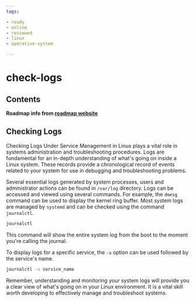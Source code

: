 ```yaml
---
tags:

- ready
- online
- reviewed
- linux
- operative-system

---
```


# check-logs

## Contents

__Roadmap info from [roadmap website](https://roadmap.sh/linux/service-management/check-logs)__

## Checking Logs

Checking Logs Under Service Management in Linux plays a vital role in systems administration and troubleshooting procedures. Logs are fundamental for an in-depth understanding of what's going on inside a Linux system. These records provide a chronological record of events related to your system for use in debugging and troubleshooting problems.

Several essential logs generated by system processes, users and administrator actions can be found in `/var/log` directory. Logs can be accessed and viewed using several commands. For example, the `dmesg` command can be used to display the kernel ring buffer. Most system logs are managed by `systemd` and can be checked using the command `journalctl`.

```bash
journalctl
```

This command will show the entire system log from the boot to the moment you're calling the journal.

To display logs for a specific service, the `-u` option can be used followed by the service's name.

```bash
journalctl -u service_name
```

Remember, understanding and monitoring your system logs will provide you a clear view of what's going on in your Linux environment. It is a vital skill worth developing to effectively manage and troubleshoot systems.
